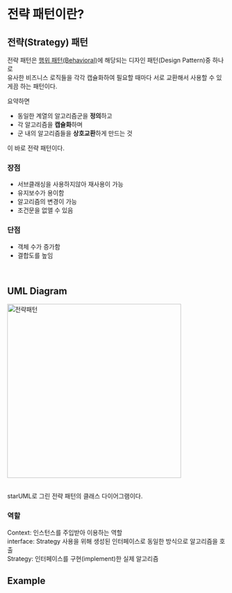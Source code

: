 전략 패턴이란? <Badge text="song" />
================


## 전략(Strategy) 패턴 

전략 패턴은 [행위 패턴(Behavioral)](https://refactoring.guru/design-patterns/behavioral-patterns)에 해당되는 디자인 패턴(Design Pattern)중 하나로    
유사한 비즈니스 로직들을 각각 캡슐화하여 필요할 때마다 서로 교환해서 사용할 수 있게끔 하는 패턴이다.

요약하면   

  - 동일한 계열의 알고리즘군을 **정의**하고   
  - 각 알고리즘을 **캡슐화**하며   
  - 군 내의 알고리즘들을 **상호교환**하게 만드는 것   

이 바로 전략 패턴이다.   


### 장점

- 서브클래싱을 사용하지않아 재사용이 가능   
- 유지보수가 용이함   
- 알고리즘의 변경이 가능   
- 조건문을 없앨 수 있음   


### 단점

- 객체 수가 증가함   
- 결합도를 높임   

<br>   


## UML Diagram

<img src="https://img1.daumcdn.net/thumb/R1280x0/?scode=mtistory2&fname=https%3A%2F%2Fk.kakaocdn.net%2Fdn%2FcamOYZ%2FbtqDRwOXmxN%2FXSYAlD6Tg93phZ4t4VHBo1%2Fimg.png" alt="전략패턴" height="400px" />  
<br>
<br>

starUML로 그린 전략 패턴의 클래스 다이어그램이다.   

### 역할

Context: 인스턴스를 주입받아 이용하는 역할   
interface: Strategy 사용을 위해 생성된 인터페이스로 동일한 방식으로 알고리즘을 호출   
Strategy: 인터페이스를 구현(implement)한 실제 알고리즘   


## Example





